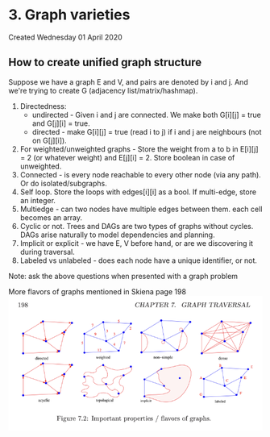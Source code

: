 # 3. Graph varieties
Created Wednesday 01 April 2020

## How to create unified graph structure
Suppose we have a graph E and V, and pairs are denoted by i and j.
And we're trying to create G (adjacency list/matrix/hashmap).

1. Directedness:
	- undirected - Given i and j are connected. We make both G\[i]\[j] = true and G\[j]\[i] = true.
	- directed - make G\[i]\[j] = true (read i to j) if i and j are neighbours (not on G\[j]\[i]).
2. For weighted/unweighted graphs - Store the weight from a to b in E\[i]\[j] = 2 (or whatever weight) and E\[j]\[i] = 2. Store boolean in case of unweighted.
4. Connected - is every node reachable to every other node (via any path). Or do isolated/subgraphs.
5. Self loop. Store the loops with edges\[i]\[i] as a bool. If multi-edge, store an integer.
6. Multiedge - can two nodes have multiple edges between them. each cell becomes an array.
7. Cyclic or not. Trees and DAGs are two types of graphs without cycles. DAGs arise naturally to model dependencies and planning.
8. Implicit or explicit - we have E, V before hand, or are we discovering it during traversal.
9. Labeled vs unlabeled - does each node have a unique identifier, or not.

Note: ask the above questions when presented with a graph problem

More flavors of graphs mentioned in Skiena page 198
![](../../../../../../assets/3._Graph_varieties-image-1-89bd6112.png)